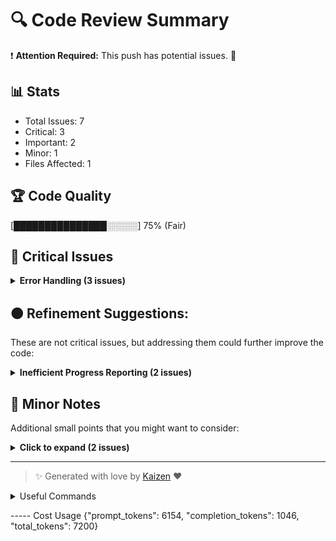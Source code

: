 # 🔍 Code Review Summary

❗ **Attention Required:** This push has potential issues. 🚨

## 📊 Stats
- Total Issues: 7
- Critical: 3
- Important: 2
- Minor: 1
- Files Affected: 1
## 🏆 Code Quality
[███████████████░░░░░] 75% (Fair)

## 🚨 Critical Issues

<details>
<summary><strong>Error Handling (3 issues)</strong></summary>

### 1. API call may fail without a retry mechanism.
📁 **File:** `main.py:66`
⚖️ **Severity:** 8/10
🔍 **Description:** The completion function call does not handle potential API failures.
💡 **Solution:** Implement a retry mechanism or error handling for API calls.

**Current Code:**
```python
response = completion(
```

**Suggested Code:**
```python
# Implement retry logic here
```

### 2. Silent failure without logging in case of JSON parsing error.
📁 **File:** `main.py:86`
⚖️ **Severity:** 7/10
🔍 **Description:** The code does not log the error, making debugging difficult.
💡 **Solution:** Log the error message to provide feedback in case of failure.

**Current Code:**
```python
print(f"Failed to parse content for applicant")
```

**Suggested Code:**
```python
print(f"Failed to parse content for applicant:{e}")
```

### 3. Potential division by zero error.
📁 **File:** `main.py:159`
⚖️ **Severity:** 9/10
🔍 **Description:** If total_tokens is zero, this will raise an error.
💡 **Solution:** Add a check to prevent division by zero.

**Current Code:**
```python
print(f"Total tokens used:{total_tokens:,}")
```

**Suggested Code:**
```python
if total_tokens > 0: print(f"Total tokens used:{total_tokens:,}")
```

</details>

## 🟠 Refinement Suggestions:
These are not critical issues, but addressing them could further improve the code:

<details>
<summary><strong>Inefficient Progress Reporting (2 issues)</strong></summary>

### 1. Inefficient way to print progress.
📁 **File:** `main.py:121`
⚖️ **Severity:** 5/10
🔍 **Description:** The current method of printing progress can be improved for better performance.
💡 **Solution:** Consider using a logging library or a more efficient progress reporting method.

**Current Code:**
```python
print(f"\rProgress:[{('=' * int(50 * progress)):<50}]{progress:.0%}", end="", flush=True)
```

**Suggested Code:**
```python
# Use logging or a more efficient progress reporting
```

### 2. No error handling for file not found.
📁 **File:** `main.py:175`
⚖️ **Severity:** 6/10
🔍 **Description:** If the file does not exist, it will raise an unhandled exception.
💡 **Solution:** Add error handling to manage file not found scenarios.

**Current Code:**
```python
main(input_file)
```

**Suggested Code:**
```python
# Add error handling for file not found
```

</details>

## 📝 Minor Notes
Additional small points that you might want to consider:

<details>
<summary><strong>Click to expand (2 issues)</strong></summary>

<details>
<summary><strong>Redundant Code (1 issues)</strong></summary>

### 1. Redundant check for empty DataFrame.
📁 **File:** `main.py:142`
⚖️ **Severity:** 4/10
🔍 **Description:** The check for an empty DataFrame is unnecessary as the process will handle it.
💡 **Solution:** Remove the redundant check to simplify the code.

**Current Code:**
```python
if len(df) == 0:
```

**Suggested Code:**
```python

```

</details>

</details>

---

> ✨ Generated with love by [Kaizen](https://cloudcode.ai) ❤️

<details>
<summary>Useful Commands</summary>

- **Feedback:** Reply with `!feedback [your message]`
- **Ask PR:** Reply with `!ask-pr [your question]`
- **Review:** Reply with `!review`
- **Explain:** Reply with `!explain [issue number]` for more details on a specific issue
- **Ignore:** Reply with `!ignore [issue number]` to mark an issue as false positive
- **Update Tests:** Reply with `!unittest` to create a PR with test changes
</details>


----- Cost Usage 
{"prompt_tokens": 6154, "completion_tokens": 1046, "total_tokens": 7200}